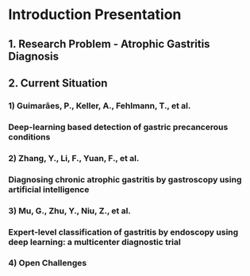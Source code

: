 # Introduction Presentation

## 1. Research Problem - Atrophic Gastritis Diagnosis



## 2. Current Situation

### 1\) Guimarães, P., Keller, A., Fehlmann, T., et al.​ 

###  Deep-learning based detection of gastric precancerous conditions



### 2\) Zhang, Y., Li, F., Yuan, F., et al.​  

### Diagnosing chronic atrophic gastritis by gastroscopy using artificial intelligence​



### 3\) Mu, G., Zhu, Y., Niu, Z., et al.​ 

### Expert-level classification of gastritis by endoscopy using deep learning: a multicenter diagnostic trial​



### 4\) Open Challenges



